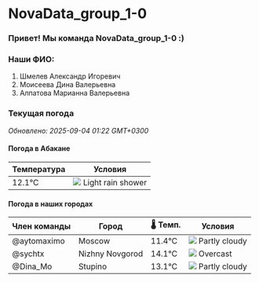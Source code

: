 # NovaData_group_1-0
### Привет! Мы команда NovaData_group_1-0 :)

### Наши ФИО:
1. Шмелев Александр Игоревич
2. Моисеева Дина Валерьевна
3. Алпатова Марианна Валерьевна

### Текущая погода
<!-- WEATHER:START -->
_Обновлено: 2025-09-04 01:22 GMT+0300_

#### Погода в Абакане

| Температура | Условия |
|-------------|----------|
| 12.1°C     | ![](https://cdn.weatherapi.com/weather/64x64/night/353.png) Light rain shower |

#### Погода в наших городах

| Член команды  | Город               | 🌡️ Темп.  | Условия          |
|---------------|---------------------|-----------|--------------------|
| @aytomaximo    | Moscow              |   11.4°C | ![](https://cdn.weatherapi.com/weather/64x64/night/116.png) Partly cloudy |
| @sychtx        | Nizhny Novgorod     |   14.1°C | ![](https://cdn.weatherapi.com/weather/64x64/night/122.png) Overcast     |
| @Dina_Mo       | Stupino             |   13.1°C | ![](https://cdn.weatherapi.com/weather/64x64/night/116.png) Partly cloudy |

<!-- WEATHER:END -->

